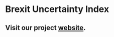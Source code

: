 # Brexit Uncertainty Index

## Visit our project [website](https://duiyidai.github.io/brexituncertaintyindex/).
